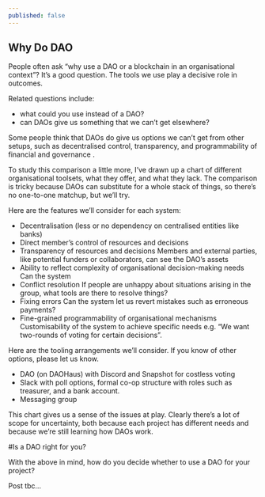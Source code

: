 ```yaml
---
published: false
---
```

## Why Do DAO

People often ask “why use a DAO or a blockchain in an organisational context”? It’s a good question. The tools we use play a decisive role in outcomes.

Related questions include:

- what could you use instead of a DAO?
- can DAOs give us something that we can’t get elsewhere?

Some people think that DAOs do give us options we can’t get from other setups, such as decentralised control, transparency, and programmability of financial and governance .

To study this comparison a little more, I’ve drawn up a chart of different organisational toolsets, what they offer, and what they lack. The comparison is tricky because DAOs can substitute for a whole stack of things, so there’s no one-to-one matchup, but we’ll try.

Here are the features we’ll consider for each system:

- Decentralisation (less or no dependency on centralised entities like banks)
- Direct member’s control of resources and decisions
- Transparency of resources and decisions
	Members and external parties, like potential funders or collaborators, can see the DAO’s assets 
- Ability to reflect complexity of organisational decision-making needs
	Can the system 
- Conflict resolution
	If people are unhappy about situations arising in the group, what tools are there to resolve things?
- Fixing errors 
	Can the system let us revert mistakes such as erroneous payments?
- Fine-grained programmability of organisational mechanisms
	Customisability of the system to achieve specific needs e.g. “We want two-rounds of voting for certain decisions”.


Here are the tooling arrangements we’ll consider. If you know of other options, please let us know.

- DAO (on DAOHaus) with Discord and Snapshot for costless voting
- Slack with poll options, formal co-op structure with roles such as treasurer, and a bank account.
- Messaging group



This chart gives us a sense of the issues at play. Clearly there’s a lot of scope for uncertainty, both because each project has different needs and because we’re still learning how DAOs work.


#Is a DAO right for you?

With the above in mind, how do you decide whether to use a DAO for your project?



Post tbc…